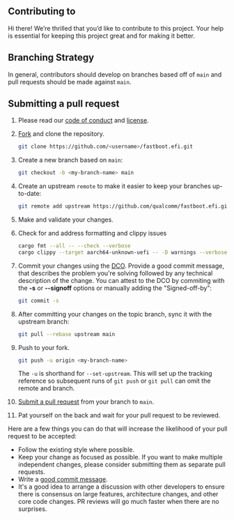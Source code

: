 ## Contributing to <REPLACE-ME>

Hi there!
We’re thrilled that you’d like to contribute to this project.
Your help is essential for keeping this project great and for making it better.

## Branching Strategy

In general, contributors should develop on branches based off of `main` and pull requests should be made against `main`.

## Submitting a pull request

1. Please read our [code of conduct](CODE-OF-CONDUCT.md) and [license](LICENSE.txt).
1. [Fork](https://github.com/qualcomm/fastboot.efi/fork) and clone the repository.

    ```bash
    git clone https://github.com/<username>/fastboot.efi.git
    ```

1. Create a new branch based on `main`:

    ```bash
    git checkout -b <my-branch-name> main
    ```

1. Create an upstream `remote` to make it easier to keep your branches up-to-date:

    ```bash
    git remote add upstream https://github.com/qualcomm/fastboot.efi.git
    ```

1. Make and validate your changes.

1. Check for and address formatting and clippy issues

    ```bash
    cargo fmt --all -- --check --verbose
    cargo clippy --target aarch64-unknown-uefi -- -D warnings --verbose
    ```

1. Commit your changes using the [DCO](http://developercertificate.org/). Provide a good commit message, that describes the problem you're solving followed by any technical description of the change. You can attest to the DCO by commiting with the **-s** or **--signoff** options or manually adding the "Signed-off-by":

    ```bash
    git commit -s
    ```

1. After committing your changes on the topic branch, sync it with the upstream branch:

    ```bash
    git pull --rebase upstream main
    ```

1. Push to your fork.

    ```bash
    git push -u origin <my-branch-name>
    ```

    The `-u` is shorthand for `--set-upstream`. This will set up the tracking reference so subsequent runs of `git push` or `git pull` can omit the remote and branch.

1. [Submit a pull request](https://github.com/qualcomm/fastboot.efi/pulls) from your branch to `main`.
1. Pat yourself on the back and wait for your pull request to be reviewed.

Here are a few things you can do that will increase the likelihood of your pull request to be accepted:

- Follow the existing style where possible.
- Keep your change as focused as possible.
  If you want to make multiple independent changes, please consider submitting them as separate pull requests.
- Write a [good commit message](http://tbaggery.com/2008/04/19/a-note-about-git-commit-messages.html).
- It's a good idea to arrange a discussion with other developers to ensure there is consensus on large features, architecture changes, and other core code changes. PR reviews will go much faster when there are no surprises.
